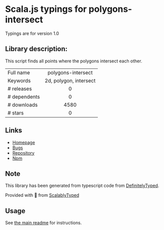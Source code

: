 
# Scala.js typings for polygons-intersect

Typings are for version 1.0

## Library description:
This script finds all points where the polygons intersect each other.

|                    |                 |
| ------------------ | :-------------: |
| Full name          | polygons-intersect |
| Keywords           | 2d, polygon, intersect |
| # releases         | 0 |
| # dependents       | 0 |
| # downloads        | 4580 |
| # stars            | 0 |

## Links
- [Homepage](https://github.com/DudaGod/polygons-intersect#readme)
- [Bugs](https://github.com/DudaGod/polygons-intersect/issues)
- [Repository](https://github.com/DudaGod/polygons-intersect)
- [Npm](https://www.npmjs.com/package/polygons-intersect)
    


## Note
This library has been generated from typescript code from [DefinitelyTyped](https://definitelytyped.org).

Provided with :purple_heart: from [ScalablyTyped](https://github.com/oyvindberg/ScalablyTyped)

## Usage
See [the main readme](../../readme.md) for instructions.


